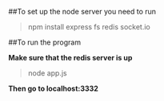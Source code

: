 ##To set up the node server you need to run

> npm install express fs redis socket.io


##To run the program 

**Make sure that the redis server is up**
> node app.js

**Then go to localhost:3332**
